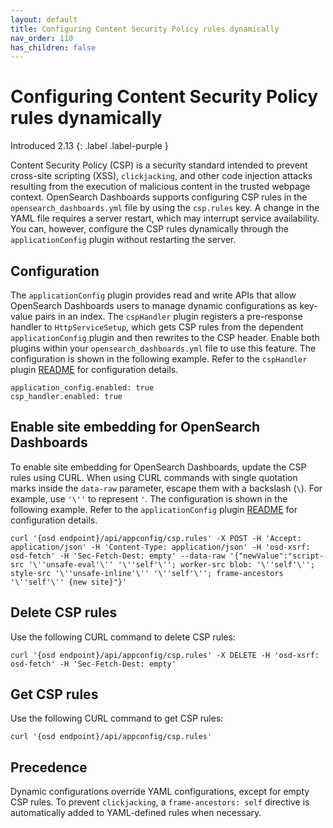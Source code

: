 ```yaml
---
layout: default
title: Configuring Content Security Policy rules dynamically
nav_order: 110
has_children: false
---
```


# Configuring Content Security Policy rules dynamically
Introduced 2.13
{: .label .label-purple }

Content Security Policy (CSP) is a security standard intended to prevent cross-site scripting (XSS), `clickjacking`, and other code injection attacks resulting from the execution of malicious content in the trusted webpage context. OpenSearch Dashboards supports configuring CSP rules in the `opensearch_dashboards.yml` file by using the `csp.rules` key. A change in the YAML file requires a server restart, which may interrupt service availability. You can, however, configure the CSP rules dynamically through the `applicationConfig` plugin without restarting the server.

## Configuration

The `applicationConfig` plugin provides read and write APIs that allow OpenSearch Dashboards users to manage dynamic configurations as key-value pairs in an index. The `cspHandler` plugin registers a pre-response handler to `HttpServiceSetup`, which gets CSP rules from the dependent `applicationConfig` plugin and then rewrites to the CSP header. Enable both plugins within your `opensearch_dashboards.yml` file to use this feature. The configuration is shown in the following example. Refer to the `cspHandler` plugin [README](https://github.com/opensearch-project/OpenSearch-Dashboards/blob/main/src/plugins/csp_handler/README.md) for configuration details.

```
application_config.enabled: true
csp_handler.enabled: true
```

## Enable site embedding for OpenSearch Dashboards

To enable site embedding for OpenSearch Dashboards, update the CSP rules using CURL. When using CURL commands with single quotation marks inside the `data-raw` parameter, escape them with a backslash (`\`). For example, use `'\''` to represent `'`. The configuration is shown in the following example. Refer to the `applicationConfig` plugin [README]([<insert-link>](https://github.com/opensearch-project/OpenSearch-Dashboards/blob/main/src/plugins/application_config/README.md)) for configuration details.

```
curl '{osd endpoint}/api/appconfig/csp.rules' -X POST -H 'Accept: application/json' -H 'Content-Type: application/json' -H 'osd-xsrf: osd-fetch' -H 'Sec-Fetch-Dest: empty' --data-raw '{"newValue":"script-src '\''unsafe-eval'\'' '\''self'\''; worker-src blob: '\''self'\''; style-src '\''unsafe-inline'\'' '\''self'\''; frame-ancestors '\''self'\'' {new site}"}'
```

## Delete CSP rules

Use the following CURL command to delete CSP rules:

```
curl '{osd endpoint}/api/appconfig/csp.rules' -X DELETE -H 'osd-xsrf: osd-fetch' -H 'Sec-Fetch-Dest: empty'
```

## Get CSP rules

Use the following CURL command to get CSP rules:

```
curl '{osd endpoint}/api/appconfig/csp.rules'

```

## Precedence

Dynamic configurations override YAML configurations, except for empty CSP rules. To prevent `clickjacking`, a `frame-ancestors: self` directive is automatically added to YAML-defined rules when necessary.
